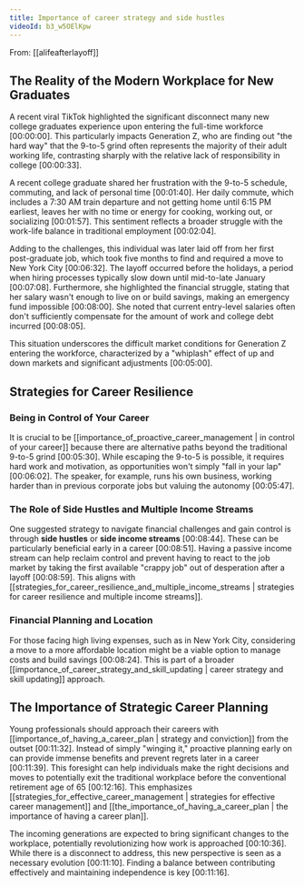```yaml
---
title: Importance of career strategy and side hustles
videoId: b3_w5OElKpw
---
```


From: [[alifeafterlayoff]] <br/> 

## The Reality of the Modern Workplace for New Graduates

A recent viral TikTok highlighted the significant disconnect many new college graduates experience upon entering the full-time workforce <a class="yt-timestamp" data-t="00:00:00">[00:00:00]</a>. This particularly impacts Generation Z, who are finding out "the hard way" that the 9-to-5 grind often represents the majority of their adult working life, contrasting sharply with the relative lack of responsibility in college <a class="yt-timestamp" data-t="00:00:33">[00:00:33]</a>.

A recent college graduate shared her frustration with the 9-to-5 schedule, commuting, and lack of personal time <a class="yt-timestamp" data-t="00:01:40">[00:01:40]</a>. Her daily commute, which includes a 7:30 AM train departure and not getting home until 6:15 PM earliest, leaves her with no time or energy for cooking, working out, or socializing <a class="yt-timestamp" data-t="00:01:57">[00:01:57]</a>. This sentiment reflects a broader struggle with the work-life balance in traditional employment <a class="yt-timestamp" data-t="00:02:04">[00:02:04]</a>.

Adding to the challenges, this individual was later laid off from her first post-graduate job, which took five months to find and required a move to New York City <a class="yt-timestamp" data-t="00:06:32">[00:06:32]</a>. The layoff occurred before the holidays, a period when hiring processes typically slow down until mid-to-late January <a class="yt-timestamp" data-t="00:07:08">[00:07:08]</a>. Furthermore, she highlighted the financial struggle, stating that her salary wasn't enough to live on or build savings, making an emergency fund impossible <a class="yt-timestamp" data-t="00:08:00">[00:08:00]</a>. She noted that current entry-level salaries often don't sufficiently compensate for the amount of work and college debt incurred <a class="yt-timestamp" data-t="00:08:05">[00:08:05]</a>.

This situation underscores the difficult market conditions for Generation Z entering the workforce, characterized by a "whiplash" effect of up and down markets and significant adjustments <a class="yt-timestamp" data-t="00:05:00">[00:05:00]</a>.

## Strategies for Career Resilience

### Being in Control of Your Career

It is crucial to be [[importance_of_proactive_career_management | in control of your career]] because there are alternative paths beyond the traditional 9-to-5 grind <a class="yt-timestamp" data-t="00:05:30">[00:05:30]</a>. While escaping the 9-to-5 is possible, it requires hard work and motivation, as opportunities won't simply "fall in your lap" <a class="yt-timestamp" data-t="00:06:02">[00:06:02]</a>. The speaker, for example, runs his own business, working harder than in previous corporate jobs but valuing the autonomy <a class="yt-timestamp" data-t="00:05:47">[00:05:47]</a>.

### The Role of Side Hustles and Multiple Income Streams

One suggested strategy to navigate financial challenges and gain control is through **side hustles** or **side income streams** <a class="yt-timestamp" data-t="00:08:44">[00:08:44]</a>. These can be particularly beneficial early in a career <a class="yt-timestamp" data-t="00:08:51">[00:08:51]</a>. Having a passive income stream can help reclaim control and prevent having to react to the job market by taking the first available "crappy job" out of desperation after a layoff <a class="yt-timestamp" data-t="00:08:59">[00:08:59]</a>. This aligns with [[strategies_for_career_resilience_and_multiple_income_streams | strategies for career resilience and multiple income streams]].

### Financial Planning and Location

For those facing high living expenses, such as in New York City, considering a move to a more affordable location might be a viable option to manage costs and build savings <a class="yt-timestamp" data-t="00:08:24">[00:08:24]</a>. This is part of a broader [[importance_of_career_strategy_and_skill_updating | career strategy and skill updating]] approach.

## The Importance of Strategic Career Planning

Young professionals should approach their careers with [[importance_of_having_a_career_plan | strategy and conviction]] from the outset <a class="yt-timestamp" data-t="00:11:32">[00:11:32]</a>. Instead of simply "winging it," proactive planning early on can provide immense benefits and prevent regrets later in a career <a class="yt-timestamp" data-t="00:11:39">[00:11:39]</a>. This foresight can help individuals make the right decisions and moves to potentially exit the traditional workplace before the conventional retirement age of 65 <a class="yt-timestamp" data-t="00:12:16">[00:12:16]</a>. This emphasizes [[strategies_for_effective_career_management | strategies for effective career management]] and [[the_importance_of_having_a_career_plan | the importance of having a career plan]].

The incoming generations are expected to bring significant changes to the workplace, potentially revolutionizing how work is approached <a class="yt-timestamp" data-t="00:10:36">[00:10:36]</a>. While there is a disconnect to address, this new perspective is seen as a necessary evolution <a class="yt-timestamp" data-t="00:11:10">[00:11:10]</a>. Finding a balance between contributing effectively and maintaining independence is key <a class="yt-timestamp" data-t="00:11:16">[00:11:16]</a>.